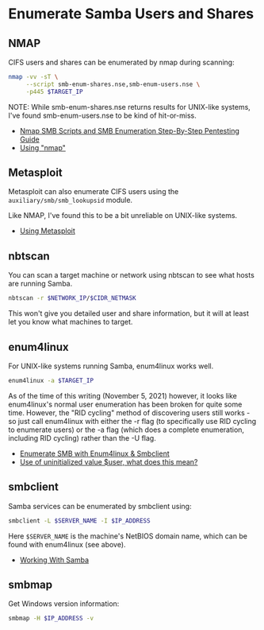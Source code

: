 # Enumerate Samba Users and Shares

## NMAP

CIFS users and shares can be enumerated by nmap during scanning:

```bash
nmap -vv -sT \
     --script smb-enum-shares.nse,smb-enum-users.nse \
     -p445 $TARGET_IP
```

NOTE: While smb-enum-shares.nse returns results for UNIX-like systems, I've found smb-enum-users.nse to be kind of hit-or-miss.

* [Nmap SMB Scripts and SMB Enumeration Step-By-Step Pentesting Guide](https://www.infosecademy.com/nmap-smb-scripts-enumeration/)
* [Using "nmap"](./Using%20%22nmap%22.md)

## Metasploit

Metasploit can also enumerate CIFS users using the `auxiliary/smb/smb_lookupsid` module.

Like NMAP, I've found this to be a bit unreliable on UNIX-like systems.

* [Using Metasploit](./Using%20Metasploit.md)

## nbtscan

You can scan a target machine or network using nbtscan to see what hosts are running Samba.

```bash
nbtscan -r $NETWORK_IP/$CIDR_NETMASK
```

This won't give you detailed user and share information, but it will at least let you know what machines to target.

## enum4linux

For UNIX-like systems running Samba, enum4linux works well.

```bash
enum4linux -a $TARGET_IP
```

As of the time of this writing (November 5, 2021) however, it looks like enum4linux's normal user enumeration has been broken for quite some time. However, the "RID cycling" method of discovering users still works - so just call enum4linux with either the -r flag (to specifically use RID cycling to enumerate users) or the -a flag (which does a complete enumeration, including RID cycling) rather than the -U flag.

* [Enumerate SMB with Enum4linux & Smbclient](https://null-byte.wonderhowto.com/how-to/enumerate-smb-with-enum4linux-smbclient-0198049/)
* [Use of uninitialized value $user, what does this mean?](https://github.com/CiscoCXSecurity/enum4linux/issues/4)

## smbclient

Samba services can be enumerated by smbclient using:

```bash
smbclient -L $SERVER_NAME -I $IP_ADDRESS
```

Here `$SERVER_NAME` is the machine's NetBIOS domain name, which can be found with enum4linux (see above).

* [Working With Samba](./Working%20With%20Samba.md)

## smbmap

Get Windows version information:

```bash
smbmap -H $IP_ADDRESS -v
```
